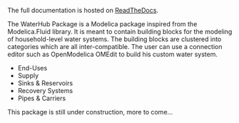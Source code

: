 The full documentation is hosted on <a href="http://waterhub.readthedocs.io/en/latest/"> ReadTheDocs</a>.

The WaterHub Package is a Modelica package inspired from the Modelica.Fluid library. It is meant to contain building blocks for the modeling of household-level water systems. The building blocks are clustered into categories which are all inter-compatible. The user can use a connection editor such as OpenModelica OMEdit to build his custom water system.

* End-Uses
* Supply
* Sinks & Reservoirs
* Recovery Systems
* Pipes & Carriers

This package is still under construction, more to come...
